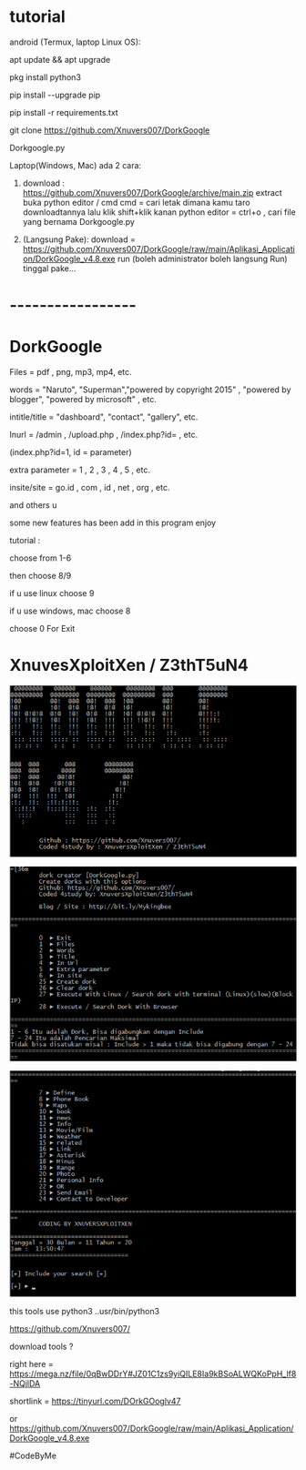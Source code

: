 # tutorial

android (Termux, laptop Linux OS):

apt update && apt upgrade

pkg install python3

pip install --upgrade pip

pip install -r requirements.txt

git clone https://github.com/Xnuvers007/DorkGoogle

Dorkgoogle.py


Laptop(Windows, Mac) ada 2 cara:
1. download : https://github.com/Xnuvers007/DorkGoogle/archive/main.zip
extract
buka python editor / cmd
cmd = cari letak dimana kamu taro downloadtannya lalu klik shift+klik kanan
python editor = ctrl+o , cari file yang bernama Dorkgoogle.py

2. (Langsung Pake):
download = https://github.com/Xnuvers007/DorkGoogle/raw/main/Aplikasi_Application/DorkGoogle_v4.8.exe
run (boleh administrator boleh langsung Run)
tinggal pake...

# -----------------

# DorkGoogle

Files = pdf , png, mp3, mp4, etc.

words = "Naruto", "Superman","powered by copyright 2015" , "powered by blogger", "powered by microsoft" , etc.

intitle/title = "dashboard", "contact", "gallery", etc.

Inurl = /admin , /upload.php , /index.php?id= , etc.

(index.php?id=1, id = parameter)

extra parameter = 1 , 2 , 3 , 4 , 5 , etc.

insite/site = go.id , com , id , net , org , etc.

and others u

some new features has been add in this program
enjoy

tutorial :

choose from 1-6

then choose 8/9

if u use linux choose 9

if u use windows, mac choose 8

choose 0  For Exit

# XnuvesXploitXen / Z3thT5uN4

![Alt text](https://github.com/Xnuvers007/DorkGoogle/blob/main/images/Screenshot_3.png "Optional title")

![Alt text](https://github.com/Xnuvers007/DorkGoogle/blob/main/images/Screenshot_2.png "Optional title")

![Alt text](https://github.com/Xnuvers007/DorkGoogle/blob/main/images/Screenshot_1.png "Optional title")

this tools use python3
..usr/bin/python3

https://github.com/Xnuvers007/

download tools ?

right here = https://mega.nz/file/0qBwDDrY#JZ01C1zs9yiQILE8Ia9kBSoALWQKoPpH_lf8-NQjlDA

shortlink = https://tinyurl.com/DOrkGOoglv47

or https://github.com/Xnuvers007/DorkGoogle/raw/main/Aplikasi_Application/DorkGoogle_v4.8.exe

#CodeByMe
